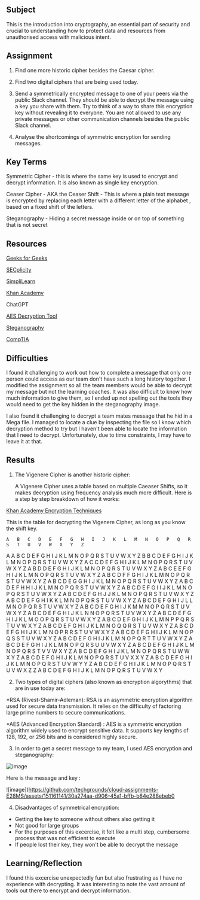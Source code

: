 ##  Subject
This is the introduction into cryptography, an essential part of security and crucial to understanding how to protect data and resources from unauthorised access with malicious intent.

##  Assignment

1.  Find one more historic cipher besides the Caesar cipher.


2.  Find two digital ciphers that are being used today.


3.  Send a symmetrically encrypted message to one of your peers via the public Slack channel. They should be able to decrypt the message using a key you share with them. Try to think of a way to share this encryption key without revealing it to everyone. You are not allowed to use any private messages or other communication channels besides the public Slack channel. 

4.  Analyse the shortcomings of symmetric encryption for sending messages.

##  Key Terms

Symmetric Cipher - this is where the same key is used to encrypt and decrypt information.  It is also known as single key encryption.



Ceaser Cipher - AKA the Ceaser Shift - This is where a plain text message is encrypted by replacing each letter with a different letter of the alphabet , based on a fixed shift of the letters.  

Steganography - Hiding a secret message inside or on top of something that is not secret



##  Resources

[Geeks for Geeks](https://www.geeksforgeeks.org/symmetric-cipher-model/)

[SECplicity](https://www.secplicity.org/2017/05/25/historical-cryptography-ciphers/)

[SimpliLearn](https://www.simplilearn.com/data-encryption-methods-article)

[Khan Academy](https://www.khanacademy.org/computing/computers-and-internet/xcae6f4a7ff015e7d:online-data-security/xcae6f4a7ff015e7d:data-encryption-techniques/a/symmetric-encryption-techniques)

ChatGPT

[AES Decryption Tool](https://the-x.cn/en-US/cryptography/Aes.aspx)

[Steganography](https://stylesuxx.github.io/steganography/)

[CompTIA](https://www.comptia.org/blog/what-is-steganography)



##  Difficulties
I found it challenging to work out how to complete a message that only one person could access as our team don't have such a long history together.  I modified the assignment so all the team members would be able to decrypt my message but not the learning coaches.  It was also difficult to know how much information to give them, so I ended up not spelling out the tools they would need to get the key hidden in the steganography image.  

I also found it challenging to decrypt a team mates message that he hid in a Mega file.  I managed to locate a clue by inspecting the file so I know which decryption method to try but I haven't been able to locate the information that I need to decrypt.  Unfortunately, due to time constraints, I may have to leave it at that.

##  Results

1.  The Vigenere Cipher is another historic cipher:
  
  
    A Vigenere Cipher uses a table based on multiple Caeaser Shifts, so it makes decryption using frequency analysis much more difficult.  Here is a step by step breakdown of how it works:

[Khan Academy Encryption Techniques](https://www.khanacademy.org/computing/computers-and-internet/xcae6f4a7ff015e7d:online-data-security/xcae6f4a7ff015e7d:data-encryption-techniques/a/symmetric-encryption-techniques)

This is the table for decrypting the Vigenere Cipher, as long as you know the shift key.

	A	B	C	D	E	F	G	H	I	J	K	L	M	N	O	P	Q	R	S	T	U	V	W	X	Y	Z
A	A	B	C	D	E	F	G	H	I	J	K	L	M	N	O	P	Q	R	S	T	U	V	W	X	Y	Z
B	B	C	D	E	F	G	H	I	J	K	L	M	N	O	P	Q	R	S	T	U	V	W	X	Y	Z	A
C	C	D	E	F	G	H	I	J	K	L	M	N	O	P	Q	R	S	T	U	V	W	X	Y	Z	A	B
D	D	E	F	G	H	I	J	K	L	M	N	O	P	Q	R	S	T	U	V	W	X	Y	Z	A	B	C
E	E	F	G	H	I	J	K	L	M	N	O	P	Q	R	S	T	U	V	W	X	Y	Z	A	B	C	D
F	F	G	H	I	J	K	L	M	N	O	P	Q	R	S	T	U	V	W	X	Y	Z	A	B	C	D	E
G	G	H	I	J	K	L	M	N	O	P	Q	R	S	T	U	V	W	X	Y	Z	A	B	C	D	E	F
H	H	I	J	K	L	M	N	O	P	Q	R	S	T	U	V	W	X	Y	Z	A	B	C	D	E	F	G
I	I	J	K	L	M	N	O	P	Q	R	S	T	U	V	W	X	Y	Z	A	B	C	D	E	F	G	H
J	J	K	L	M	N	O	P	Q	R	S	T	U	V	W	X	Y	Z	A	B	C	D	E	F	G	H	I
K	K	L	M	N	O	P	Q	R	S	T	U	V	W	X	Y	Z	A	B	C	D	E	F	G	H	I	J
L	L	M	N	O	P	Q	R	S	T	U	V	W	X	Y	Z	A	B	C	D	E	F	G	H	I	J	K
M	M	N	O	P	Q	R	S	T	U	V	W	X	Y	Z	A	B	C	D	E	F	G	H	I	J	K	L
N	N	O	P	Q	R	S	T	U	V	W	X	Y	Z	A	B	C	D	E	F	G	H	I	J	K	L	M
O	O	P	Q	R	S	T	U	V	W	X	Y	Z	A	B	C	D	E	F	G	H	I	J	K	L	M	N
P	P	Q	R	S	T	U	V	W	X	Y	Z	A	B	C	D	E	F	G	H	I	J	K	L	M	N	O
Q	Q	R	S	T	U	V	W	X	Y	Z	A	B	C	D	E	F	G	H	I	J	K	L	M	N	O	P
R	R	S	T	U	V	W	X	Y	Z	A	B	C	D	E	F	G	H	I	J	K	L	M	N	O	P	Q
S	S	T	U	V	W	X	Y	Z	A	B	C	D	E	F	G	H	I	J	K	L	M	N	O	P	Q	R
T	T	U	V	W	X	Y	Z	A	B	C	D	E	F	G	H	I	J	K	L	M	N	O	P	Q	R	S
U	U	V	W	X	Y	Z	A	B	C	D	E	F	G	H	I	J	K	L	M	N	O	P	Q	R	S	T
V	V	W	X	Y	Z	A	B	C	D	E	F	G	H	I	J	K	L	M	N	O	P	Q	R	S	T	U
W	W	X	Y	Z	A	B	C	D	E	F	G	H	I	J	K	L	M	N	O	P	Q	R	S	T	U	V
X	X	Y	Z	A	B	C	D	E	F	G	H	I	J	K	L	M	N	O	P	Q	R	S	T	U	V	W
Y	Y	Z	A	B	C	D	E	F	G	H	I	J	K	L	M	N	O	P	Q	R	S	T	U	V	W	X
Z	Z	A	B	C	D	E	F	G	H	I	J	K	L	M	N	O	P	Q	R	S	T	U	V	W	X	Y



2.  Two types of digital ciphers (also known as encryption algorythms) that are in use today are:


*RSA (Rivest-Shamir-Adleman): RSA is an asymmetric encryption algorithm used for secure data transmission. It relies on the difficulty of factoring large prime numbers to secure communications.

*AES (Advanced Encryption Standard) : AES is a symmetric encryption algorithm widely used to encrypt sensitive data. It supports key lengths of 128, 192, or 256 bits and is considered highly secure.






3.  In order to get a secret message to my team, I used AES encryption and steganography:
   

![image](https://github.com/techgrounds/cloud-assignments-E28MS/assets/151161141/c2b16470-d5a8-49ed-985c-488396ecd9c1)




Here is the message and key :


![image](https://github.com/techgrounds/cloud-assignments-E28MS/assets/151161141/30a274aa-d906-45a1-bffb-b84e288ebeb0


4.  Disadvantages of symmetrical encryption:

   *  Getting the key to someone without others also getting it
   *  Not good for large groups
   *  For the purposes of this excercise, it felt like a multi step, cumbersome process that was not efficient to execute
   *  If people lost their key, they won't be able to decrypt the message



##  Learning/Reflection

I found this excercise unexpectedly fun but also frustrating as I have no experience with decrypting.  It was interesting to note the vast amount of tools out there to encrypt and decrypt information.
